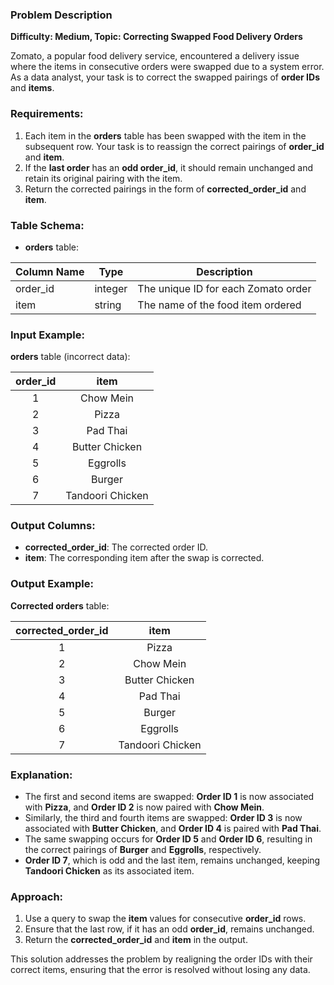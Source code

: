 ### Problem Description

**Difficulty: Medium, Topic: Correcting Swapped Food Delivery Orders**

Zomato, a popular food delivery service, encountered a delivery issue where the items in consecutive orders were swapped due to a system error. As a data analyst, your task is to correct the swapped pairings of **order IDs** and **items**.

### Requirements:
1. Each item in the **orders** table has been swapped with the item in the subsequent row. Your task is to reassign the correct pairings of **order_id** and **item**.
2. If the **last order** has an **odd order_id**, it should remain unchanged and retain its original pairing with the item.
3. Return the corrected pairings in the form of **corrected_order_id** and **item**.

### Table Schema:

- **orders** table:

| Column Name | Type    | Description                         |
|-------------|---------|-------------------------------------|
| order_id    | integer | The unique ID for each Zomato order |
| item        | string  | The name of the food item ordered   |

### Input Example:

**orders** table (incorrect data):

| order_id | item            |
|:--------:|:----------------:|
| 1        | Chow Mein        |
| 2        | Pizza            |
| 3        | Pad Thai         |
| 4        | Butter Chicken   |
| 5        | Eggrolls         |
| 6        | Burger           |
| 7        | Tandoori Chicken |

### Output Columns:
- **corrected_order_id**: The corrected order ID.
- **item**: The corresponding item after the swap is corrected.

### Output Example:

**Corrected orders** table:

| corrected_order_id | item            |
|:------------------:|:----------------:|
| 1                  | Pizza            |
| 2                  | Chow Mein        |
| 3                  | Butter Chicken   |
| 4                  | Pad Thai         |
| 5                  | Burger           |
| 6                  | Eggrolls         |
| 7                  | Tandoori Chicken |

### Explanation:
- The first and second items are swapped: **Order ID 1** is now associated with **Pizza**, and **Order ID 2** is now paired with **Chow Mein**.
- Similarly, the third and fourth items are swapped: **Order ID 3** is now associated with **Butter Chicken**, and **Order ID 4** is paired with **Pad Thai**.
- The same swapping occurs for **Order ID 5** and **Order ID 6**, resulting in the correct pairings of **Burger** and **Eggrolls**, respectively.
- **Order ID 7**, which is odd and the last item, remains unchanged, keeping **Tandoori Chicken** as its associated item.

### Approach:
1. Use a query to swap the **item** values for consecutive **order_id** rows.
2. Ensure that the last row, if it has an odd **order_id**, remains unchanged.
3. Return the **corrected_order_id** and **item** in the output.

This solution addresses the problem by realigning the order IDs with their correct items, ensuring that the error is resolved without losing any data.

